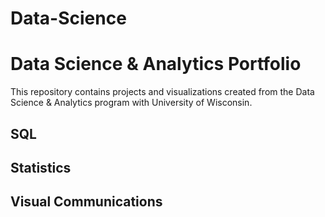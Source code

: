 # Data-Science
# Data Science & Analytics Portfolio
This repository contains projects and visualizations created from the Data Science & Analytics program with University of Wisconsin.

## SQL

## Statistics

## Visual Communications

